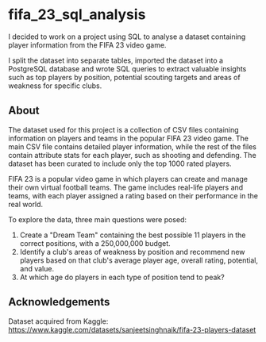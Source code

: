 # **fifa_23_sql_analysis**

I decided to work on a project using SQL to analyse a dataset containing player information from the FIFA 23 video game. 

I split the dataset into separate tables, imported the dataset into a PostgreSQL database and wrote SQL queries to extract valuable insights such as top players by position, potential scouting targets and areas of weakness for specific clubs. 

## About 

The dataset used for this project is a collection of CSV files containing information on players and teams in the popular FIFA 23 video game. The main CSV file contains detailed player information, while the rest of the files contain attribute stats for each player, such as shooting and defending. The dataset has been curated to include only the top 1000 rated players.

FIFA 23 is a popular video game in which players can create and manage their own virtual football teams. The game includes real-life players and teams, with each player assigned a rating based on their performance in the real world.

To explore the data, three main questions were posed:

1. Create a "Dream Team" containing the best possible 11 players in the correct positions, with a 250,000,000 budget.
2. Identify a club's areas of weakness by position and recommend new players based on that club's average player age, overall rating, potential, and value.
3. At which age do players in each type of position tend to peak?

## Acknowledgements 

Dataset acquired from Kaggle: https://www.kaggle.com/datasets/sanjeetsinghnaik/fifa-23-players-dataset
